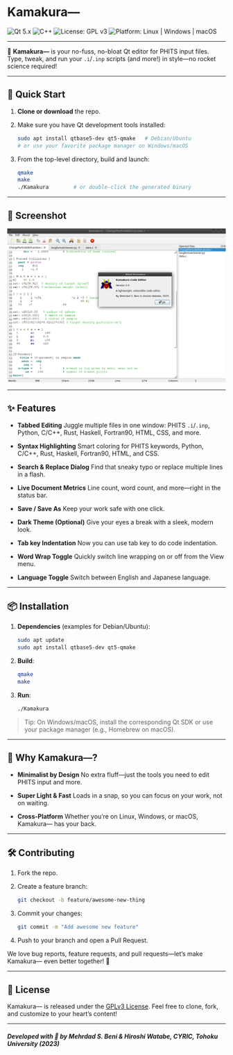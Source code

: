# Kamakura––

![Qt 5.x](https://img.shields.io/badge/Qt-5.x-blue)
![C++](https://img.shields.io/badge/Lang-C++-f1c40f)
![License: GPL v3](https://img.shields.io/badge/License-GPLv3-blue)
![Platform: Linux | Windows | macOS](https://img.shields.io/badge/Platform-Linux%20%7C%20Windows%20%7C%20macOS-lightgrey)

---

🎉 **Kamakura––** is your no-fuss, no-bloat Qt editor for PHITS input files. Type, tweak, and run your `.i`/`.inp` scripts (and more!) in style—no rocket science required!

---

## 🚀 Quick Start

1. **Clone or download** the repo.
2. Make sure you have Qt development tools installed:

   ```bash
   sudo apt install qtbase5-dev qt5-qmake   # Debian/Ubuntu
   # or use your favorite package manager on Windows/macOS
   ```
3. From the top-level directory, build and launch:

   ```bash
   qmake
   make
   ./Kamakura        # or double-click the generated binary
   ```

---

## 📸 Screenshot

![Kamakura in Action](screenshot.png)

---

## ✨ Features

* **Tabbed Editing**
  Juggle multiple files in one window: PHITS `.i`/`.inp`, Python, C/C++, Rust, Haskell, Fortran90, HTML, CSS, and more.

* **Syntax Highlighting**
  Smart coloring for PHITS keywords, Python, C/C++, Rust, Haskell, Fortran90, HTML, and CSS.

* **Search & Replace Dialog**
  Find that sneaky typo or replace multiple lines in a flash.

* **Live Document Metrics**
  Line count, word count, and more—right in the status bar.

* **Save / Save As**
  Keep your work safe with one click.

* **Dark Theme (Optional)**
  Give your eyes a break with a sleek, modern look.

* **Tab key Indentation**
  Now you can use tab key to do code indentation.

* **Word Wrap Toggle**
  Quickly switch line wrapping on or off from the View menu.

* **Language Toggle**
  Switch between English and Japanese language.
---

## 📦 Installation

1. **Dependencies** (examples for Debian/Ubuntu):

   ```bash
   sudo apt update
   sudo apt install qtbase5-dev qt5-qmake
   ```
2. **Build**:

   ```bash
   qmake
   make
   ```
3. **Run**:

   ```bash
   ./Kamakura
   ```

> Tip: On Windows/macOS, install the corresponding Qt SDK or use your package manager (e.g., Homebrew on macOS).

---

## 🎯 Why Kamakura––?

* **Minimalist by Design**
  No extra fluff—just the tools you need to edit PHITS input and more.

* **Super Light & Fast**
  Loads in a snap, so you can focus on your work, not on waiting.

* **Cross-Platform**
  Whether you’re on Linux, Windows, or macOS, Kamakura–– has your back.

---

## 🛠️ Contributing

1. Fork the repo.
2. Create a feature branch:

   ```bash
   git checkout -b feature/awesome-new-thing
   ```
3. Commit your changes:

   ```bash
   git commit -m "Add awesome new feature"
   ```
4. Push to your branch and open a Pull Request.

We love bug reports, feature requests, and pull requests—let’s make Kamakura–– even better together! 🚀

---

## 📜 License

Kamakura–– is released under the [GPLv3 License](LICENSE).
Feel free to clone, fork, and customize to your heart’s content!

---

##### Developed with 💙 by Mehrdad S. Beni & Hiroshi Watabe, CYRIC, Tohoku University (2023)
